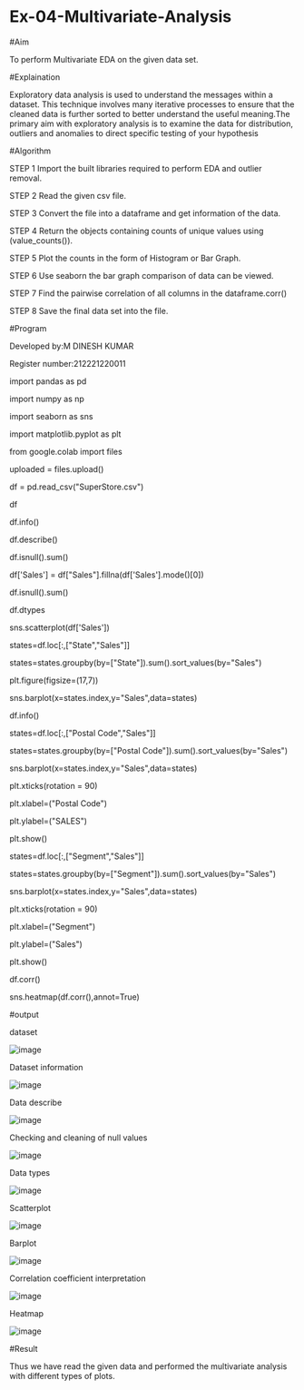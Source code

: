 # Ex-04-Multivariate-Analysis
#Aim

To perform Multivariate EDA on the given data set.

#Explaination

Exploratory data analysis is used to understand the messages within a dataset. This technique
involves many iterative processes to ensure that the cleaned data is further sorted to better
understand the useful meaning.The primary aim with exploratory analysis is to examine the data for
distribution, outliers and anomalies to direct specific testing of your hypothesis

#Algorithm

STEP 1 Import the built libraries required to perform EDA and outlier removal.

STEP 2 Read the given csv file.

STEP 3 Convert the file into a dataframe and get information of the data.

STEP 4 Return the objects containing counts of unique values using (value_counts()).

STEP 5 Plot the counts in the form of Histogram or Bar Graph.

STEP 6 Use seaborn the bar graph comparison of data can be viewed.

STEP 7 Find the pairwise correlation of all columns in the dataframe.corr()

STEP 8 Save the final data set into the file.

#Program

Developed by:M DINESH KUMAR

Register number:212221220011

import pandas as pd

import numpy as np

import seaborn as sns

import matplotlib.pyplot as plt

from google.colab import files

uploaded = files.upload()

df = pd.read_csv("SuperStore.csv")

df


df.info()

df.describe()

df.isnull().sum()

df['Sales'] = df["Sales"].fillna(df['Sales'].mode()[0])

df.isnull().sum()

df.dtypes

sns.scatterplot(df['Sales'])

states=df.loc[:,["State","Sales"]]

states=states.groupby(by=["State"]).sum().sort_values(by="Sales")

plt.figure(figsize=(17,7))

sns.barplot(x=states.index,y="Sales",data=states)

df.info()

states=df.loc[:,["Postal Code","Sales"]]

states=states.groupby(by=["Postal Code"]).sum().sort_values(by="Sales")

sns.barplot(x=states.index,y="Sales",data=states)

plt.xticks(rotation = 90)

plt.xlabel=("Postal Code")

plt.ylabel=("SALES")

plt.show()

states=df.loc[:,["Segment","Sales"]]

states=states.groupby(by=["Segment"]).sum().sort_values(by="Sales")

sns.barplot(x=states.index,y="Sales",data=states)

plt.xticks(rotation = 90)

plt.xlabel=("Segment")

plt.ylabel=("Sales")

plt.show()


df.corr()

sns.heatmap(df.corr(),annot=True)

#output

dataset

![image](https://user-images.githubusercontent.com/104413084/231067976-e01199e4-a73c-4d24-bc65-14eafee2b448.png)


Dataset information

![image](https://user-images.githubusercontent.com/104413084/231068069-99c68699-fe43-4f32-867e-0e222c3d1843.png)


Data describe

![image](https://user-images.githubusercontent.com/104413084/231068235-3c2bf29e-409e-4fa2-9d96-bb3e06daf11b.png)

Checking and cleaning of null values

![image](https://user-images.githubusercontent.com/104413084/231068332-92b6603e-7955-4c72-8af1-630733de91a1.png)


Data types

![image](https://user-images.githubusercontent.com/104413084/231068443-bf9d4e93-ccf4-4fd2-815f-dc3e86a14671.png)


Scatterplot

![image](https://user-images.githubusercontent.com/104413084/231068674-7ac5003c-178e-430f-9e42-b7f6485e3429.png)

Barplot

![image](https://user-images.githubusercontent.com/104413084/231068782-cac775b7-40e2-4512-a98e-29c88b62999a.png)


Correlation coefficient interpretation

![image](https://user-images.githubusercontent.com/104413084/231068901-ccecbfab-ffce-4bfd-8b01-07676e12e511.png)

Heatmap

![image](https://user-images.githubusercontent.com/104413084/231068995-5c59f5a1-7adc-4e7a-bcb7-0130ec252916.png)

#Result

Thus we have read the given data and performed the multivariate analysis with different types of
plots.

